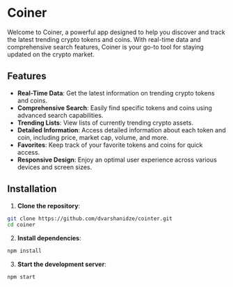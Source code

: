 # Coiner

Welcome to Coiner, a powerful app designed to help you discover and track the latest trending crypto tokens and coins. With real-time data and comprehensive search features, Coiner is your go-to tool for staying updated on the crypto market.

## Features

- **Real-Time Data**: Get the latest information on trending crypto tokens and coins.
- **Comprehensive Search**: Easily find specific tokens and coins using advanced search capabilities.
- **Trending Lists**: View lists of currently trending crypto assets.
- **Detailed Information**: Access detailed information about each token and coin, including price, market cap, volume, and more.
- **Favorites**: Keep track of your favorite tokens and coins for quick access.
- **Responsive Design**: Enjoy an optimal user experience across various devices and screen sizes.

## Installation

1. **Clone the repository**:
```bash
git clone https://github.com/dvarshanidze/cointer.git
cd coiner
```

2. **Install dependencies**:
```bash
npm install
```

3. **Start the development server**:
```bash
npm start
```

